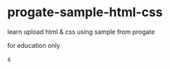 # progate-sample-html-css

learn upload html & css using sample from progate

for education only

s
